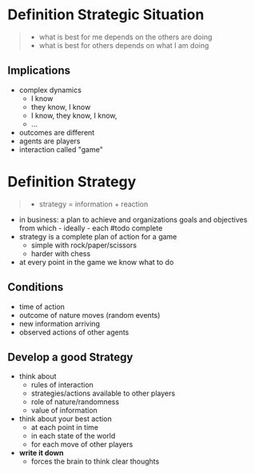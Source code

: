 # Definition Strategic Situation
> - what is best for me depends on the others are doing
> - what is best for others depends on what I am doing
## Implications
- complex dynamics
	- I know
	- they know, I know
	- I know, they know, I know,
	- ...
- outcomes are different
- agents are players
- interaction called "game"
# Definition Strategy
> - strategy = information + reaction
- in business: a plan to achieve and organizations goals and objectives from which - ideally - each #todo complete
- strategy is a complete plan of action for a game
	- simple with rock/paper/scissors
	- harder with chess
- at every point in the game we know what to do
## Conditions
- time of action
- outcome of nature moves (random events)
- new information arriving
- observed actions of other agents
## Develop a good Strategy
- think about
	- rules of interaction
	- strategies/actions available to other players
	- role of nature/randomness
	- value of information
- think about your best action
	- at each point in time
	- in each state of the world
	- for each move of other players
- **write it down**
	- forces the brain to think clear thoughts